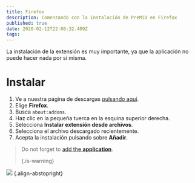 ```yaml
---
title: Firefox
description: Comenzando con la instalación de PreMiD en Firefox
published: true
date: 2020-02-12T22:08:32.409Z
tags:
---
```


La instalación de la extensión es muy importante, ya que la aplicación no puede hacer nada por sí misma.

# Instalar
1. Ve a nuestra página de descargas [pulsando aquí](https://premid.app/downloads).
2. Elige **Firefox**.
3. Busca `about:addons`.
4. Haz clic en la pequeña tuerca en la esquina superior derecha.
5. Selecciona **Instalar extensión desde archivos**.
6. Selecciona el archivo descargado recientemente.
7. Acepta la instalación pulsando sobre **Añadir**.

> Do not forget to [add the **application**](/install). 
> 
> {.is-warning}

![](https://img.icons8.com/color/2x/firefox.png) {.align-abstopright}